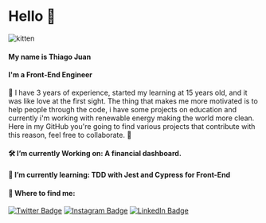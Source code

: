 # Hello 🖖

<img src="https://art.pixilart.com/caa716bcfa83c45.gif" alt="kitten"/>

<h4>My name is Thiago Juan</h4>

<h4>I'm a Front-End Engineer</h4>

🧍  I have 3 years of experience, started my learning at 15 years old, and it was like love at the first sight. The thing that makes me more motivated is to help people through the code, i have some projects on education and currently i'm working with renewable energy making the world more clean. Here in my GitHub you're going to find various projects that contribute with this reason, feel free to collaborate. 🚀

<h4>🛠️ I’m currently Working on: A financial dashboard.</h4>

<h4>📅 I’m currently learning: TDD with Jest and Cypress for Front-End</h4>

<h4>🧭 Where to find me:</h4>

[![Twitter Badge](https://img.shields.io/badge/-@tjuandev-00C2FF?style=flat-square&labelColor=0090BC&logo=twitter&logoColor=white&link=https://twitter.com/tjuandev)](https://twitter.com/tjuandev)
[![Instagram Badge](https://img.shields.io/badge/-@tjuan.dev-00C2FF?style=flat-square&labelColor=0090BC&logo=instagram&logoColor=white&link=https://www.instagram.com/tjuan.dev/)](https://www.instagram.com/tjuan.dev/) 
[![LinkedIn Badge](https://img.shields.io/badge/-ThiagoJuan-00C2FF?style=flat-square&labelColor=0090BC&logo=linkedin&logoColor=white&link=https://www.linkedin.com/in/thiago-juan/)](https://www.linkedin.com/in/thiago-juan/) 


